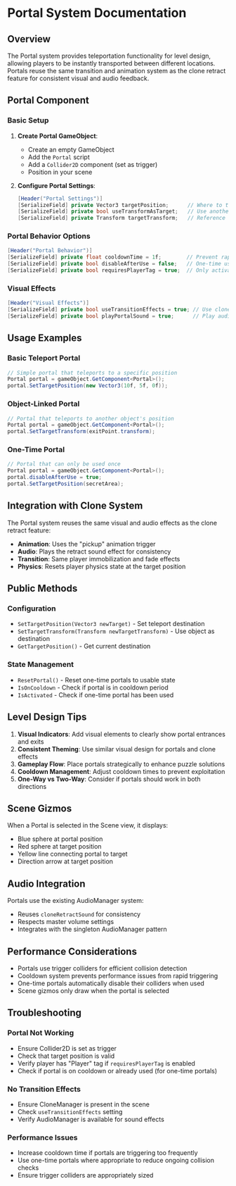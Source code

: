 # Portal System Documentation

## Overview

The Portal system provides teleportation functionality for level design, allowing players to be instantly transported between different locations. Portals reuse the same transition and animation system as the clone retract feature for consistent visual and audio feedback.

## Portal Component

### Basic Setup

1. **Create Portal GameObject**:
   - Create an empty GameObject
   - Add the `Portal` script
   - Add a `Collider2D` component (set as trigger)
   - Position in your scene

2. **Configure Portal Settings**:
   ```csharp
   [Header("Portal Settings")]
   [SerializeField] private Vector3 targetPosition;      // Where to teleport the player
   [SerializeField] private bool useTransformAsTarget;   // Use another object's position
   [SerializeField] private Transform targetTransform;   // Reference to target object
   ```

### Portal Behavior Options

```csharp
[Header("Portal Behavior")]
[SerializeField] private float cooldownTime = 1f;        // Prevent rapid re-triggering
[SerializeField] private bool disableAfterUse = false;   // One-time use portal
[SerializeField] private bool requiresPlayerTag = true;  // Only activate for "Player" tag
```

### Visual Effects

```csharp
[Header("Visual Effects")]
[SerializeField] private bool useTransitionEffects = true; // Use clone transition system
[SerializeField] private bool playPortalSound = true;      // Play audio during teleport
```

## Usage Examples

### Basic Teleport Portal

```csharp
// Simple portal that teleports to a specific position
Portal portal = gameObject.GetComponent<Portal>();
portal.SetTargetPosition(new Vector3(10f, 5f, 0f));
```

### Object-Linked Portal

```csharp
// Portal that teleports to another object's position
Portal portal = gameObject.GetComponent<Portal>();
portal.SetTargetTransform(exitPoint.transform);
```

### One-Time Portal

```csharp
// Portal that can only be used once
Portal portal = gameObject.GetComponent<Portal>();
portal.disableAfterUse = true;
portal.SetTargetPosition(secretArea);
```

## Integration with Clone System

The Portal system reuses the same visual and audio effects as the clone retract feature:

- **Animation**: Uses the "pickup" animation trigger
- **Audio**: Plays the retract sound effect for consistency
- **Transition**: Same player immobilization and fade effects
- **Physics**: Resets player physics state at the target position

## Public Methods

### Configuration
- `SetTargetPosition(Vector3 newTarget)` - Set teleport destination
- `SetTargetTransform(Transform newTargetTransform)` - Use object as destination
- `GetTargetPosition()` - Get current destination

### State Management
- `ResetPortal()` - Reset one-time portals to usable state
- `IsOnCooldown` - Check if portal is in cooldown period
- `IsActivated` - Check if one-time portal has been used

## Level Design Tips

1. **Visual Indicators**: Add visual elements to clearly show portal entrances and exits
2. **Consistent Theming**: Use similar visual design for portals and clone effects
3. **Gameplay Flow**: Place portals strategically to enhance puzzle solutions
4. **Cooldown Management**: Adjust cooldown times to prevent exploitation
5. **One-Way vs Two-Way**: Consider if portals should work in both directions

## Scene Gizmos

When a Portal is selected in the Scene view, it displays:
- Blue sphere at portal position
- Red sphere at target position  
- Yellow line connecting portal to target
- Direction arrow at target position

## Audio Integration

Portals use the existing AudioManager system:
- Reuses `cloneRetractSound` for consistency
- Respects master volume settings
- Integrates with the singleton AudioManager pattern

## Performance Considerations

- Portals use trigger colliders for efficient collision detection
- Cooldown system prevents performance issues from rapid triggering
- One-time portals automatically disable their colliders when used
- Scene gizmos only draw when the portal is selected

## Troubleshooting

### Portal Not Working
- Ensure Collider2D is set as trigger
- Check that target position is valid
- Verify player has "Player" tag if `requiresPlayerTag` is enabled
- Check if portal is on cooldown or already used (for one-time portals)

### No Transition Effects
- Ensure CloneManager is present in the scene
- Check `useTransitionEffects` setting
- Verify AudioManager is available for sound effects

### Performance Issues
- Increase cooldown time if portals are triggering too frequently
- Use one-time portals where appropriate to reduce ongoing collision checks
- Ensure trigger colliders are appropriately sized
